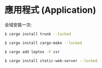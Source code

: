 # 應用程式 (Application)

全域安裝一次:

```sh
$ cargo install trunk --locked
```

```sh
$ cargo install cargo-make --locked
```

```sh
$ cargo add leptos -F csr
```

```sh
$ cargo install static-web-server --locked
```
